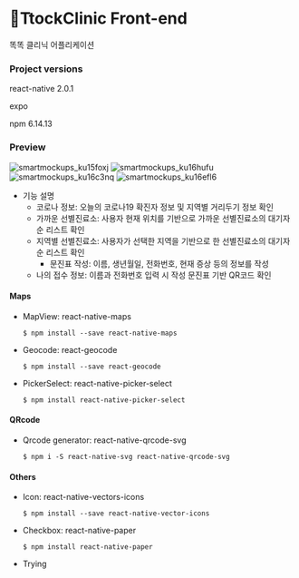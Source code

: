 # 💉TtockClinic Front-end
똑똑 클리닉 어플리케이션

### Project versions
react-native 2.0.1

expo

npm 6.14.13

### Preview
![smartmockups_ku15foxj](https://user-images.githubusercontent.com/68368633/134806101-a3ed8191-383a-4604-86e7-5c59270233da.jpg)
![smartmockups_ku16hufu](https://user-images.githubusercontent.com/68368633/134807356-372ca5cc-98ed-464d-8b08-028763d12731.jpg)
![smartmockups_ku16c3nq](https://user-images.githubusercontent.com/68368633/134807391-e3eaa51c-500d-45b8-a71a-0cc261f89e66.jpg)
![smartmockups_ku16efl6](https://user-images.githubusercontent.com/68368633/134807374-ebdc1afc-d0cc-4711-a476-35830076ea86.jpg)
- 기능 설명
  - 코로나 정보: 오늘의 코로나19 확진자 정보 및 지역별 거리두기 정보 확인
  - 가까운 선별진료소: 사용자 현재 위치를 기반으로 가까운 선별진료소의 대기자 순 리스트 확인
  - 지역별 선별진료소: 사용자가 선택한 지역을 기반으로 한 선별진료소의 대기자 순 리스트 확인
    - 문진표 작성: 이름, 생년월일, 전화번호, 현재 증상 등의 정보를 작성
  - 나의 접수 정보: 이름과 전화번호 입력 시 작성 문진표 기반 QR코드 확인 

#### Maps
- MapView: react-native-maps
  ```
  $ npm install --save react-native-maps
  ```
- Geocode: react-geocode
  ```
  $ npm install --save react-geocode
  ```
- PickerSelect: react-native-picker-select
  ```
  $ npm install react-native-picker-select
  ```

#### QRcode
- Qrcode generator: react-native-qrcode-svg
  ```
  $ npm i -S react-native-svg react-native-qrcode-svg
  ```

#### Others
- Icon: react-native-vectors-icons
  ```
  $ npm install --save react-native-vector-icons
  ```
- Checkbox: react-native-paper
  ```
  $ npm install react-native-paper
  ```
- Trying
